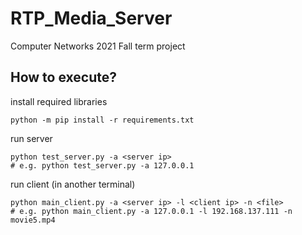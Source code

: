 # RTP_Media_Server
Computer Networks 2021 Fall term project

## How to execute?
install required libraries
```
python -m pip install -r requirements.txt
```

run server
```
python test_server.py -a <server ip>
# e.g. python test_server.py -a 127.0.0.1
```

run client (in another terminal)
```
python main_client.py -a <server ip> -l <client ip> -n <file>
# e.g. python main_client.py -a 127.0.0.1 -l 192.168.137.111 -n movie5.mp4
```